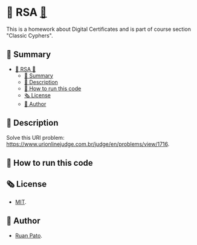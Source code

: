 # 🔏 RSA [🔗](https://github.com/ruanpato/gex112/tree/master/substition-cypher) #

This is a homework about Digital Certificates and is part of course section "Classic Cyphers".

## 📑 Summary ##

- [🔏 RSA 🔗](#-rsa-)
  - [📑 Summary](#-summary)
  - [📜 Description](#-description)
  - [🏁 How to run this code](#-how-to-run-this-code)
  - [🗞️ License](#️-license)
  - [👥 Author](#-author)

## 📜 Description ##

Solve this URI problem: <https://www.urionlinejudge.com.br/judge/en/problems/view/1716>.

## 🏁 How to run this code ##

## 🗞️ License ##

- [MIT](https://github.com/ruanpato/gex112/blob/main/LICENSE).

## 👥 Author ##

- [Ruan Pato](https://ruanpato.com).
